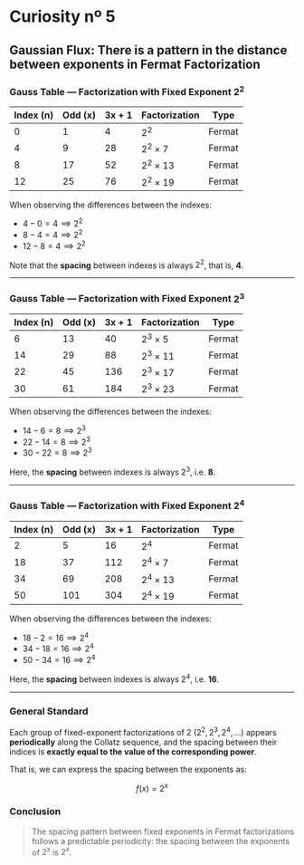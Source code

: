 # Curiosity nº 5

## Gaussian Flux: There is a pattern in the distance between exponents in Fermat Factorization

### Gauss Table — Factorization with Fixed Exponent $2^2$

| Index (n) | Odd (x) | 3x + 1 | Factorization     | Type   |
|------------|-----------|--------|---------------|--------|
| 0          | 1         | 4      | $2^2$     | Fermat |
| 4          | 9         | 28     | $2^2 \times 7$ | Fermat |
| 8          | 17        | 52     | $2^2 \times 13$ | Fermat |
| 12         | 25        | 76     | $2^2 \times 19$ | Fermat |

When observing the differences between the indexes:

- $4 - 0 = 4 \implies 2^2$
- $8 - 4 = 4 \implies 2^2$
- $12 - 8 = 4 \implies 2^2$

Note that the **spacing** between indexes is always $2^2$, that is, **4**.

---

### Gauss Table — Factorization with Fixed Exponent $2^3$

| Index (n) | Odd (x) | 3x + 1 | Factorization     | Type   |
|------------|-----------|--------|---------------|--------|
| 6          | 13        | 40     | $2^3 \times 5$  | Fermat |
| 14         | 29        | 88     | $2^3 \times 11$ | Fermat |
| 22         | 45        | 136    | $2^3 \times 17$ | Fermat |
| 30         | 61        | 184    | $2^3 \times 23$ | Fermat |

When observing the differences between the indexes:

- $14 - 6 = 8 \implies 2^3$
- $22 - 14 = 8 \implies 2^3$
- $30 - 22 = 8 \implies 2^3$

Here, the **spacing** between indexes is always $2^3$, i.e. **8**.

---

### Gauss Table — Factorization with Fixed Exponent $2^4$

| Index (n) | Odd (x) | 3x + 1 | Factorization     | Type   |
|------------|-----------|--------|---------------|--------|
| 2          | 5         | 16     | $2^4$     | Fermat |
| 18         | 37        | 112    | $2^4 \times 7$ | Fermat |
| 34         | 69        | 208    | $2^4 \times 13$ | Fermat |
| 50         | 101       | 304    | $2^4 \times 19$ | Fermat |

When observing the differences between the indexes:

- $18 - 2 = 16 \implies 2^4$
- $34 - 18 = 16 \implies 2^4$
- $50 - 34 = 16 \implies 2^4$

Here, the **spacing** between indexes is always $2^4$, i.e. **16**.

---

### General Standard

Each group of fixed-exponent factorizations of 2 ($2^2, 2^3, 2^4, \dots$) appears **periodically** along the Collatz sequence, and the spacing between their indices is **exactly equal to the value of the corresponding power**.

That is, we can express the spacing between the exponents as:

$$
f(x) = 2^x
$$

### Conclusion

> The spacing pattern between fixed exponents in Fermat factorizations follows a predictable periodicity: the spacing between the exponents of $2^x$ is $2^x$.
